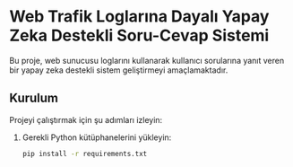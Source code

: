 # Web Trafik Loglarına Dayalı Yapay Zeka Destekli Soru-Cevap Sistemi

Bu proje, web sunucusu loglarını kullanarak kullanıcı sorularına yanıt veren bir yapay zeka destekli sistem geliştirmeyi amaçlamaktadır.

## Kurulum

Projeyi çalıştırmak için şu adımları izleyin:

1. Gerekli Python kütüphanelerini yükleyin:
   ```bash
   pip install -r requirements.txt
